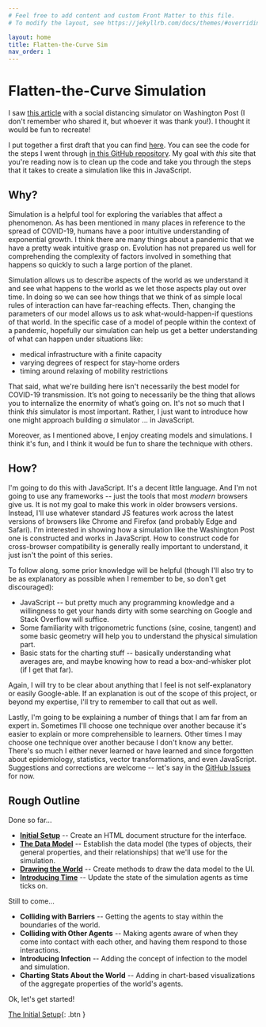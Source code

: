 ```yaml
---
# Feel free to add content and custom Front Matter to this file.
# To modify the layout, see https://jekyllrb.com/docs/themes/#overriding-theme-defaults

layout: home
title: Flatten-the-Curve Sim
nav_order: 1
---
```


# Flatten-the-Curve Simulation

I saw [this article](https://www.washingtonpost.com/graphics/2020/world/corona-simulator/) with a social distancing simulator on Washington Post (I don't remember who shared it, but whoever it was thank you!). I thought it would be fun to recreate!

I put together a first draft that you can find [here](https://mjumbewu.github.io/flatten-curve-sim/firstdraft/step20.html). You can see the code for the steps I went through [in this GitHub repository](https://github.com/mjumbewu/flatten-curve-sim/tree/master/firstdraft). My goal with _this_ site that you're reading now is to clean up the code and take you through the steps that it takes to create a simulation like this in JavaScript.

## Why?

Simulation is a helpful tool for exploring the variables that affect a phenomenon. As has been mentioned in many places in reference to the spread of COVID-19, humans have a poor intuitive understanding of exponential growth. I think there are many things about a pandemic that we have a pretty weak intuitive grasp on. Evolution has not prepared us well for comprehending the complexity of factors involved in something that happens so quickly to such a large portion of the planet.

Simulation allows us to describe aspects of the world as we understand it and see what happens to the world as we let those aspects play out over time. In doing so we can see how things that we think of as simple local rules of interaction can have far-reaching effects. Then, changing the parameters of our model allows us to ask what-would-happen-if questions of that world. In the specific case of a model of people within the context of a pandemic, hopefully our simulation can help us get a better understanding of what can happen under situations like:
- medical infrastructure with a finite capacity
- varying degrees of respect for stay-home orders
- timing around relaxing of mobility restrictions

That said, what we're building here isn't necessarily the best model for COVID-19 transmission. It’s not going to necessarily be the thing that allows you to internalize the enormity of what’s going on. It's not so much that I think _this_ simulator is most important. Rather, I just want to introduce how one might approach building _a_ simulator … in JavaScript.

Moreover, as I mentioned above, I enjoy creating models and simulations. I think it's fun, and I think it would be fun to share the technique with others.

## How?

I'm going to do this with JavaScript. It's a decent little language. And I'm not going to use any frameworks -- just the tools that most _modern_ browsers give us. It is not my goal to make this work in older browsers versions. Instead, I'll use whatever standard JS features work across the latest versions of browsers like Chrome and Firefox (and probably Edge and Safari). I'm interested in showing how a simulation like the Washington Post one is constructed and works in JavaScript. How to construct code for cross-browser compatibility is generally really important to understand, it just isn't the point of this series.

To follow along, some prior knowledge will be helpful (though I'll also try to be as explanatory as possible when I remember to be, so don't get discouraged):
* JavaScript -- but pretty much any programming knowledge and a willingness to get your hands dirty with some searching on Google and Stack Overflow will suffice.
* Some familiarity with trigonometric functions (sine, cosine, tangent) and some basic geometry will help you to understand the physical simulation part.
* Basic stats for the charting stuff -- basically understanding what averages are, and maybe knowing how to read a box-and-whisker plot (if I get that far).

Again, I will try to be clear about anything that I feel is not self-explanatory or easily Google-able. If an explanation is out of the scope of this project, or beyond my expertise, I'll try to remember to call that out as well.

Lastly, I'm going to be explaining a number of things that I am far from an expert in. Sometimes I'll choose one technique over another because it's easier to explain or more comprehensible to learners. Other times I may choose one technique over another because I don't know any better. There's so much I either never learned or have learned and since forgotten about epidemiology, statistics, vector transformations, and even JavaScript. Suggestions and corrections are welcome -- let's say in the [GitHub Issues](https://github.com/mjumbewu/flatten-curve-sim-narrative/issues) for now.

## Rough Outline

Done so far...
- [**Initial Setup**](initial-setup) -- Create an HTML document structure for the interface.
- [**The Data Model**](data-model) -- Establish the data model (the types of objects, their general properties, and their relationships) that we'll use for the simulation.
- [**Drawing the World**](drawing-the-world) -- Create methods to draw the data model to the UI.
- [**Introducing Time**](introducing-time) -- Update the state of the simulation agents as time ticks on.

Still to come...
- **Colliding with Barriers** -- Getting the agents to stay within the boundaries of the world.
- **Colliding with Other Agents** -- Making agents aware of when they come into contact with each other, and having them respond to those interactions.
- **Introducing Infection** -- Adding the concept of infection to the model and simulation.
- **Charting Stats About the World** -- Adding in chart-based visualizations of the aggregate properties of the world's agents.

Ok, let's get started!

[The Initial Setup](initial-setup){: .btn }